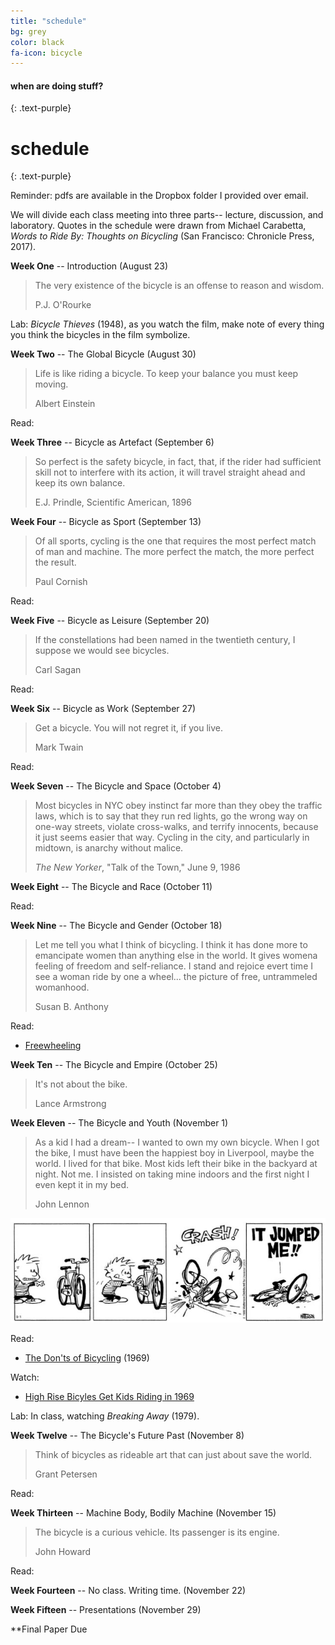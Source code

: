 ```yaml
---
title: "schedule"
bg: grey
color: black
fa-icon: bicycle
---
```


#### when are doing stuff?
{: .text-purple}

# schedule 
{: .text-purple}

Reminder: pdfs are available in the Dropbox folder I provided over email.

We will divide each class meeting into three parts-- lecture, discussion, and
laboratory. Quotes in the schedule were drawn from Michael Carabetta, *Words to
Ride By: Thoughts on Bicycling* (San Francisco: Chronicle Press, 2017).


**Week One** --  Introduction (August 23)

> The very existence of the bicycle is an offense to reason and wisdom.
>
> P.J. O'Rourke

Lab: *Bicycle Thieves* (1948), as you watch the film, make note of every thing
 you think the bicycles in the film symbolize. 

**Week Two** -- The Global Bicycle (August 30)

> Life is like riding a bicycle. To keep your balance you must keep moving.
>
> Albert Einstein

Read:

**Week Three** -- Bicycle as Artefact   (September 6)

> So perfect is the safety bicycle, in fact, that, if the rider had sufficient
skill not to interfere with its action, it will travel straight ahead and keep
its own balance.
>
> E.J. Prindle, Scientific American, 1896


**Week Four** -- Bicycle as Sport  (September 13)

> Of all sports, cycling is the one that requires the most perfect match of man
and machine. The more perfect the match, the more perfect the result. 
>
> Paul Cornish

Read:

**Week Five** -- Bicycle as Leisure (September 20)

>  If the constellations had been named in the twentieth century, I suppose we
>  would see bicycles.
>
>  Carl Sagan

Read:

**Week Six** -- Bicycle as Work (September 27)

> Get a bicycle. You will not regret it, if you live.
>
> Mark Twain

Read:


**Week Seven** -- The Bicycle and Space (October 4)

> Most bicycles in NYC obey instinct far more than they obey the traffic laws,
which is to say that they run red lights, go the wrong way on one-way streets,
violate cross-walks, and terrify innocents, because it just seems easier that
way. Cycling in the city, and particularly in midtown, is anarchy without
malice. 
> 
> *The New Yorker*, "Talk of the Town," June 9, 1986


**Week Eight** -- The Bicycle and Race (October 11)

Read:


**Week Nine** -- The Bicycle and Gender (October 18)

> Let me tell you what I think of bicycling. I think it has done more to
> emancipate women than anything else in the world. It gives womena  feeling of
> freedom and self-reliance. I stand and rejoice evert time I see a woman ride
> by one a wheel... the picture of free, untrammeled womanhood.
>
> Susan B. Anthony



Read:

* [Freewheeling](https://texashistory.unt.edu/ark:/67531/metapth618606/)

**Week Ten** -- The Bicycle and Empire (October 25)

> It's not about the bike.
>
> Lance Armstrong


**Week Eleven** -- The Bicycle and Youth (November 1) 

> As a kid I had a dream-- I wanted to own my own bicycle. When I got the bike,
> I must have been the happiest boy in Liverpool, maybe the world. I lived for
> that bike. Most kids left their bike in the backyard at night. Not me. I
> insisted on taking mine indoors and the first night I even kept it in my bed.
>
> John Lennon

![](img/calvinHobbes.jpg)

Read:

* [The Don'ts of
  Bicycling](https://www.flickr.com/photos/craptoy/sets/72157630475457204/with/7530494186/)
  (1969)

Watch:

* [High Rise Bicyles Get Kids Riding in
  1969](http://www.cbc.ca/archives/entry/high-rise-bicycles-get-kids-riding-in-1969)



Lab: In class, watching *Breaking Away* (1979).

**Week Twelve** -- The Bicycle's Future Past (November 8)

> Think of bicycles as rideable art that can just about save the world.
>
>  Grant Petersen

Read:


**Week Thirteen** -- Machine Body, Bodily Machine  (November 15)

> The bicycle is a curious vehicle. Its passenger is its engine.
>
> John Howard

Read:


**Week Fourteen** -- No class. Writing time. (November 22)


**Week Fifteen** -- Presentations (November 29)



**Final Paper Due




